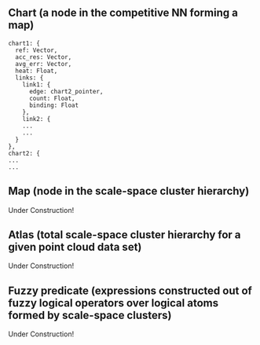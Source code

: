 ## Chart (a node in the competitive NN forming a map)
```
chart1: {
  ref: Vector,
  acc_res: Vector,
  avg_err: Vector,
  heat: Float,
  links: {
    link1: {
      edge: chart2_pointer,
      count: Float,
      binding: Float
    },
    link2: {
    ...
    ...
  }
},
chart2: {
...
...
```

## Map (node in the scale-space cluster hierarchy)
Under Construction!

## Atlas (total scale-space cluster hierarchy for a given point cloud data set)
Under Construction!

## Fuzzy predicate (expressions constructed out of fuzzy logical operators over logical atoms formed by scale-space clusters)
Under Construction!
